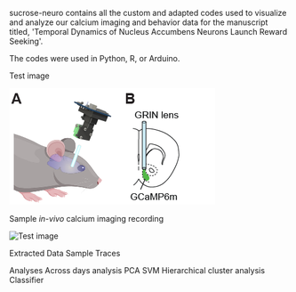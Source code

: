 sucrose-neuro contains all the custom and adapted codes used to visualize and analyze our calcium imaging and behavior data for the manuscript titled, 'Temporal Dynamics of Nucleus Accumbens Neurons Launch Reward Seeking'.

The codes were used in Python, R, or Arduino.

Test image

![Test image](/images/Miniscope%201.png)

Sample *in-vivo* calcium imaging recording

![Test image](/images/Ca2+Imaging.gif)

Extracted Data
Sample Traces

Analyses
Across days analysis
PCA
SVM
Hierarchical cluster analysis
Classifier